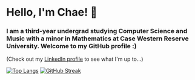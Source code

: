 # Hello, I'm Chae! 👋
### I am a third-year undergrad studying Computer Science and Music with a minor in Mathematics at Case Western Reserve University. Welcome to my GitHub profile :)

(Check out my [LinkedIn profile](https://www.linkedin.com/in/chkim0820/) to see what I'm up to...)

[![Top Langs](https://github-readme-stats.vercel.app/api/top-langs/?username=chkim0820&theme=nightowl&layout=donut)](https://github.com/anuraghazra/github-readme-stats)
[![GitHub Streak](https://github-readme-streak-stats.herokuapp.com?user=chkim0820&theme=nightowl)](https://git.io/streak-stats)
<!--
**chkim0820/chkim0820** is a ✨ _special_ ✨ repository because its `README.md` (this file) appears on your GitHub profile.

Here are some ideas to get you started:

- 🔭 I’m currently working on ...
- 🌱 I’m currently learning ...
- 👯 I’m looking to collaborate on ...
- 🤔 I’m looking for help with ...
- 💬 Ask me about ...
- 📫 How to reach me: ...
- 😄 Pronouns: ...
- ⚡ Fun fact: ...
-->
